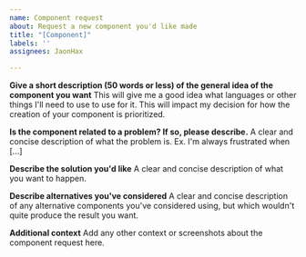 ```yaml
---
name: Component request
about: Request a new component you'd like made
title: "[Component]"
labels: ''
assignees: JaonHax

---
```


**Give a short description (50 words or less) of the general idea of the component you want**
This will give me a good idea what languages or other things I'll need to use to use for it. This will impact my decision for how the creation of your component is prioritized.

**Is the component related to a problem? If so, please describe.**
A clear and concise description of what the problem is. Ex. I'm always frustrated when [...]

**Describe the solution you'd like**
A clear and concise description of what you want to happen.

**Describe alternatives you've considered**
A clear and concise description of any alternative components you've considered using, but which wouldn't quite produce the result you want.

**Additional context**
Add any other context or screenshots about the component request here.
